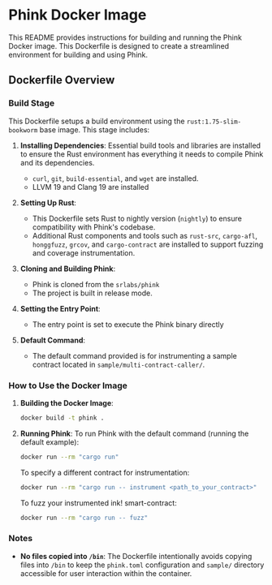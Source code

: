 # Phink Docker Image

This README provides instructions for building and running the Phink Docker image. This Dockerfile is designed to create
a streamlined environment for
building and using Phink.

## Dockerfile Overview

### Build Stage

This Dockerfile setups a build environment using the `rust:1.75-slim-bookworm` base image. This stage
includes:

1. **Installing Dependencies**: Essential build tools and libraries are installed to ensure the Rust environment has
   everything it needs to compile Phink and its dependencies.
    - `curl`, `git`, `build-essential`, and `wget` are installed.
    - LLVM 19 and Clang 19 are installed

2. **Setting Up Rust**:
    - This Dockerfile sets Rust to nightly version (`nightly`) to ensure compatibility with Phink's
      codebase.
    - Additional Rust components and tools such as `rust-src`, `cargo-afl`, `honggfuzz`, `grcov`, and `cargo-contract`
      are installed to support fuzzing and coverage instrumentation.

3. **Cloning and Building Phink**:
    - Phink is cloned from the `srlabs/phink`
    - The project is built in release mode.

4. **Setting the Entry Point**:
    - The entry point is set to execute the Phink binary directly

5. **Default Command**:
    - The default command provided is for instrumenting a sample contract located in `sample/multi-contract-caller/`.

### How to Use the Docker Image

1. **Building the Docker Image**:
   ```bash
   docker build -t phink .
   ```

2. **Running Phink**:
   To run Phink with the default command (running the default example):
   ```bash
   docker run --rm "cargo run"
   ```

   To specify a different contract for instrumentation:
   ```bash
   docker run --rm "cargo run -- instrument <path_to_your_contract>"
   ```

   To fuzz your instrumented ink! smart-contract:
   ```bash
   docker run --rm "cargo run -- fuzz"
   ```

### Notes

- **No files copied into `/bin`**: The Dockerfile intentionally avoids copying files into `/bin` to keep the
  `phink.toml` configuration and `sample/` directory accessible for user interaction within the container.

